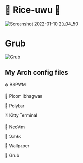 # 🍥 Rice-uwu 🌸

![Screenshot 2022-01-10 20_04_50](https://user-images.githubusercontent.com/102450738/178134293-fb8567b8-6198-44a8-84fe-affd6e71b9bc.png)

# Grub

![Grub](https://user-images.githubusercontent.com/102450738/179668151-57bcdf7f-d850-48bb-876d-c1bb7ada71ea.JPG)

## My Arch config files

❄️ BSPWM

🌸 Picom ibhagwan

🧩 Polybar

🃏 Kitty Terminal

👻 NeoVim

🎴 Sxhkd

🌆 Wallpaper

🗼 Grub



